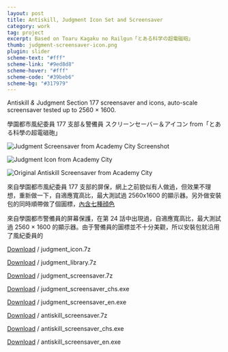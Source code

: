 ```yaml
---
layout: post
title: Antiskill, Judgment Icon Set and Screensaver
category: work
tag: project
excerpt: Based on Toaru Kagaku no Railgun「とある科学の超電磁砲」
thumb: judgment-screensaver-icon.png
plugin: slider
scheme-text: "#fff"
scheme-link: "#9ed8d8"
scheme-hover: "#fff"
scheme-code: "#39beb6"
scheme-bg: "#317979"
---
```


<p>Antiskill <i>&amp;</i> Judgment Section 177 screensaver and icons, auto-scale screensaver tested up to 2560 &times; 1600.</p>

<p lang=zh>學園都市風紀委員 177 支部＆警備員 スクリーンセーバー＆アイコン from「とある科學の超電磁砲」</p>

<p><img src="{{ site.data.var.file }}/judgment-screensaver-icon-from-academy-city-02.png" alt="Judgment Screensaver from Academy City Screenshot"></p>

<p><img src="{{ site.data.var.file }}/judgment-screensaver-icon-from-academy-city-00.png" alt="Judgment Icon from Academy City"></p>

<p><img src="{{ site.data.var.file }}/antiskill-screensaver-from-academy-city-02.jpg" alt="Original Antiskill Screensaver from Academy City"></p>

<p lang=zh>來自學園都市風紀委員 177 支部的屏保，網上之前貌似有人做過，但效果不理想，重新做一下，自適應寬高比，最大測試過 2560x1600 的顯示器。另外做安裝包的同時順帶做了個圖標，<a href="{{ site.data.var.file }}/judgment-screensaver-icon-from-academy-city-01.png">內含七種顔色</a></p>

<p lang=zh>來自學園都市警備員的屏幕保護，在第 24 話中出現過，自適應寬高比，最大測試過 2560 &times; 1600 的顯示器。由于警備員的圖標並不十分美觀，所以安裝包就沿用了風紀委員的</p>

<p class=download><a href="{{ site.data.var.file }}/download/judgment_icon.7z">Download</a> / judgment_icon.7z</p>
<p class=download><a href="{{ site.data.var.file }}/download/judgment_library.7z">Download</a> / judgment_library.7z</p>
<p class=download><a href="{{ site.data.var.file }}/download/judgment_screensaver.7z">Download</a> / judgment_screensaver.7z</p>
<p class=download><a href="{{ site.data.var.file }}/download/judgment_screensaver_chs.exe">Download</a> / judgment_screensaver_chs.exe</p>
<p class=download><a href="{{ site.data.var.file }}/download/judgment_screensaver_en.exe">Download</a> / judgment_screensaver_en.exe</p>
<p class=download><a href="{{ site.data.var.file }}/download/antiskill_screensaver.7z">Download</a> / antiskill_screensaver.7z</p>
<p class=download><a href="{{ site.data.var.file }}/download/antiskill_screensaver_chs.exe">Download</a> / antiskill_screensaver_chs.exe</p>
<p class=download><a href="{{ site.data.var.file }}/download/antiskill_screensaver_en.exe">Download</a> / antiskill_screensaver_en.exe</p>
